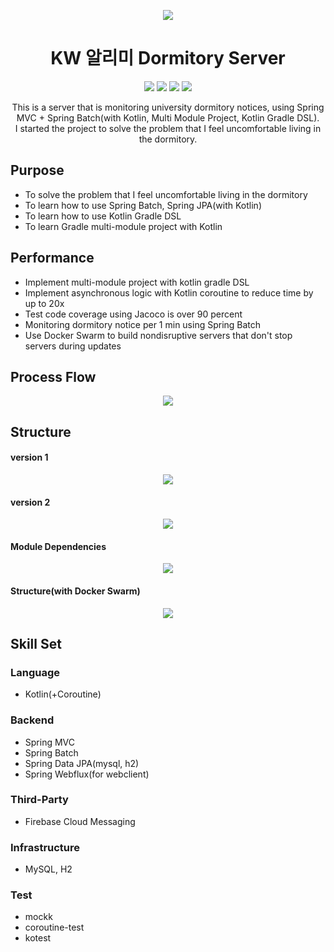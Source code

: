 <p align="center">
<img src="https://user-images.githubusercontent.com/72238126/180598251-9c2a726d-6618-45d6-8565-633290d395fa.png"/>
</p>

<h1 align="center">KW 알리미 Dormitory Server</h1>

<p align="center">
<img src="https://img.shields.io/badge/kotlin-1.7.22-A97BFF.svg"/>
<img src="https://img.shields.io/badge/gradle-7.6.1-5675DF.svg"/>
<img src="https://img.shields.io/badge/spring boot-3.0.1-32A579.svg"/>
<img src="https://img.shields.io/badge/license-Apache2.0-brightgreen.svg"/>
</p>

<p align="center">
This is a server that is monitoring university dormitory notices, using Spring MVC + Spring Batch(with Kotlin, Multi Module Project, Kotlin Gradle DSL).<br/>
I started the project to solve the problem that I feel uncomfortable living in the dormitory.
</p>

## Purpose
- To solve the problem that I feel uncomfortable living in the dormitory
- To learn how to use Spring Batch, Spring JPA(with Kotlin)
- To learn how to use Kotlin Gradle DSL
- To learn Gradle multi-module project with Kotlin

## Performance
- Implement multi-module project with kotlin gradle DSL
- Implement asynchronous logic with Kotlin coroutine to reduce time by up to 20x
- Test code coverage using Jacoco is over 90 percent
- Monitoring dormitory notice per 1 min using Spring Batch
- Use Docker Swarm to build nondisruptive servers that don't stop servers during updates

## Process Flow
<p align="center">
<img src="https://user-images.githubusercontent.com/73744183/235336199-916794aa-dba7-4bd0-b152-4f5580f6416a.svg">
</p>

## Structure
#### version 1
<p align="center">
<img src="https://user-images.githubusercontent.com/73744183/212556467-e71ed18b-f069-4136-ae58-317baea7223d.svg">
</p>

#### version 2
<p align="center">
<img src="https://user-images.githubusercontent.com/73744183/212954729-c7a57a11-43c6-40cd-b584-5043b7d8290b.svg">
</p>

#### Module Dependencies
<p align="center">
<img src="https://user-images.githubusercontent.com/73744183/212954872-c1c268dd-7ce4-4559-8236-b5be0df8898b.svg">
</p>

#### Structure(with Docker Swarm)
<p align="center">
<img src="https://user-images.githubusercontent.com/73744183/216516244-806fbede-576d-4306-82b7-f66c89303886.png">
</p>

## Skill Set

### Language
- Kotlin(+Coroutine)

### Backend
- Spring MVC
- Spring Batch
- Spring Data JPA(mysql, h2)
- Spring Webflux(for webclient)

### Third-Party
- Firebase Cloud Messaging

### Infrastructure
- MySQL, H2

### Test
- mockk
- coroutine-test
- kotest
